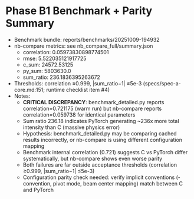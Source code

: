 # Phase B1 Benchmark + Parity Summary
- Benchmark bundle: reports/benchmarks/20251009-194932
- nb-compare metrics: see nb_compare_full/summary.json
  - correlation: 0.05973830898774501
  - rmse: 5.522035121917725
  - c_sum: 24572.53125
  - py_sum: 5803630.0
  - sum_ratio: 236.1836395263672
- Thresholds: correlation ≥0.999, |sum_ratio−1| ≤5e-3 (specs/spec-a-core.md:151; runtime checklist item #4)
- Notes:
  - **CRITICAL DISCREPANCY**: benchmark_detailed.py reports correlation=0.721175 (warm run) but nb-compare reports correlation=0.059738 for identical parameters
  - Sum ratio 236.18 indicates PyTorch generating ~236x more total intensity than C (massive physics error)
  - Hypothesis: benchmark_detailed.py may be comparing cached results incorrectly, or nb-compare is using different configuration mapping
  - Benchmark internal correlation (0.721) suggests C vs PyTorch differ systematically, but nb-compare shows even worse parity
  - Both failures are far outside acceptance thresholds (correlation ≥0.999, |sum_ratio−1| ≤5e-3)
  - Configuration parity check needed: verify implicit conventions (-convention, pivot mode, beam center mapping) match between C and PyTorch
